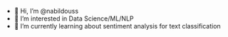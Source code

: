 - 👋 Hi, I’m @nabildouss
- 👀 I’m interested in Data Science/ML/NLP
- 🌱 I’m currently learning about sentiment analysis for text classification

<!---
nabildouss/nabildouss is a ✨ special ✨ repository because its `README.md` (this file) appears on your GitHub profile.
You can click the Preview link to take a look at your changes.
--->
